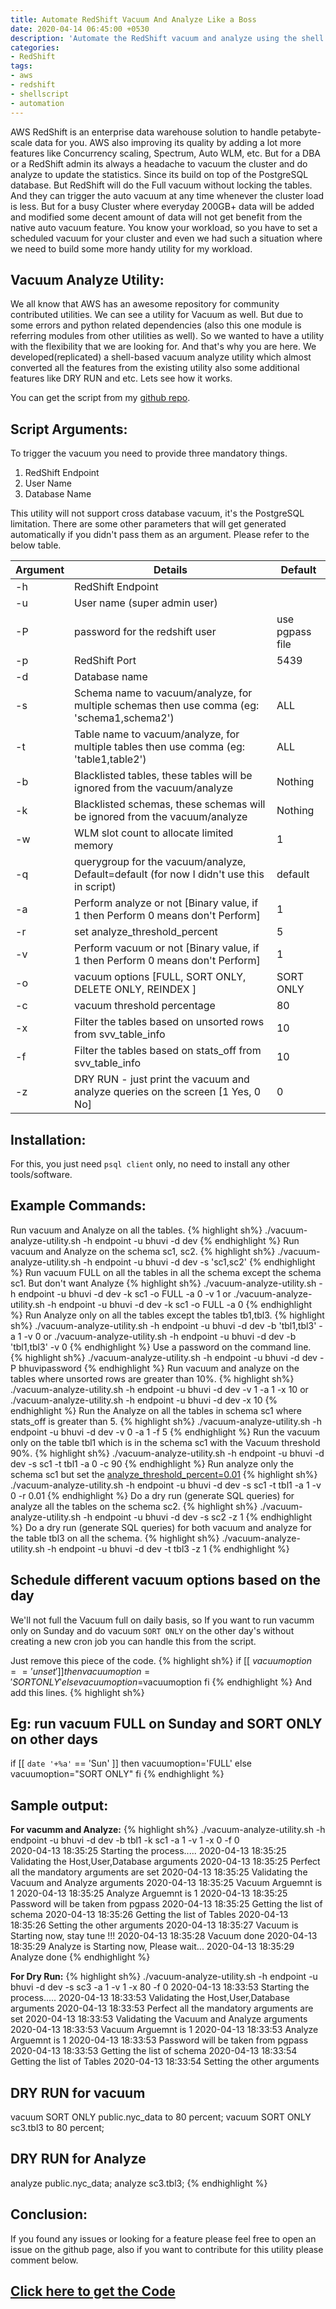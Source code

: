 ```yaml
---
title: Automate RedShift Vacuum And Analyze Like a Boss
date: 2020-04-14 06:45:00 +0530
description: 'Automate the RedShift vacuum and analyze using the shell script utility'
categories:
- RedShift
tags:
- aws
- redshift
- shellscript
- automation
---
```

AWS RedShift is an enterprise data warehouse solution to handle petabyte-scale data for you. AWS also improving its quality by adding a lot more features like Concurrency scaling, Spectrum, Auto WLM, etc. But for a DBA or a RedShift admin its always a headache to vacuum the cluster and do analyze to update the statistics. Since its build on top of the PostgreSQL database. But RedShift will do the Full vacuum without locking the tables. And they can trigger the auto vacuum at any time whenever the cluster load is less. But for a busy Cluster where everyday 200GB+ data will be added and modified some decent amount of data will not get benefit from the native auto vacuum feature. You know your workload, so you have to set a scheduled vacuum for your cluster and even we had such a situation where we need to build some more handy utility for my workload. 

## Vacuum Analyze Utility:

We all know that AWS has an awesome repository for community contributed utilities. We can see a utility for Vacuum as well. But due to some errors and python related dependencies (also this one module is referring modules from other utilities as well). So we wanted to have a utility with the flexibility that we are looking for. And that's why you are here. We developed(replicated) a shell-based vacuum analyze utility which almost converted all the features from the existing utility also some additional features like DRY RUN and etc. Lets see how it works.

You can get the script from my [github repo](https://github.com/BhuviTheDataGuy/RedShift-ToolKit/tree/master/VacuumAnalyzeUtility).

## Script Arguments:

To trigger the vacuum you need to provide three mandatory things. 

1. RedShift Endpoint
2. User Name
3. Database Name

This utility will not support cross database vacuum, it's the PostgreSQL limitation. 
There are some other parameters that will get generated automatically if you didn't pass them as an argument. Please refer to the below table.

| Argument | Details                                                                                    | Default         |
|----------|--------------------------------------------------------------------------------------------|-----------------|
| -h       | RedShift Endpoint                                                                          |                 |
| -u       | User name (super admin user)                                                               |                 |
| -P       | password for the redshift user                                                             | use pgpass file |
| -p       | RedShift Port                                                                              | 5439            |
| -d       | Database name                                                                              |                 |
| -s       | Schema name to vacuum/analyze, for multiple schemas then use comma (eg: 'schema1,schema2') | ALL             |
| -t       | Table name to vacuum/analyze, for multiple tables then use comma (eg: 'table1,table2')     | ALL             |
| -b       | Blacklisted tables, these tables will be ignored from the vacuum/analyze                   | Nothing         |
| -k       | Blacklisted schemas, these schemas will be ignored from the vacuum/analyze                 | Nothing         |
| -w       | WLM slot count to allocate limited memory                                                  | 1               |
| -q       | querygroup for the vacuum/analyze, Default=default (for now I didn't use this in script)   | default         |
| -a       | Perform analyze or not [Binary value, if 1 then Perform 0 means don't Perform]             | 1               |
| -r       | set analyze_threshold_percent                                                              | 5               |
| -v       | Perform vacuum or not [Binary value, if 1 then Perform 0 means don't Perform]              | 1               |
| -o       | vacuum options [FULL, SORT ONLY, DELETE ONLY, REINDEX ]                                    | SORT ONLY       |
| -c       | vacuum threshold percentage                                                                | 80              |
| -x       | Filter the tables based on unsorted rows from svv_table_info                               | 10              |
| -f       | Filter the tables based on stats_off from svv_table_info                                   | 10              |
| -z       | DRY RUN - just print the vacuum and analyze queries on the screen [1 Yes, 0 No]            | 0               |

## Installation:

For this, you just need `psql client` only, no need to install any other tools/software.

## Example Commands:

Run vacuum and Analyze on all the tables.
{% highlight sh%}
./vacuum-analyze-utility.sh -h endpoint -u bhuvi -d dev 
{% endhighlight %}
Run vacuum and Analyze on the schema sc1, sc2.
{% highlight sh%}
./vacuum-analyze-utility.sh -h endpoint -u bhuvi -d dev -s 'sc1,sc2'
{% endhighlight %}
Run vacuum FULL on all the tables in all the schema except the schema sc1. But don't want Analyze
{% highlight sh%}
./vacuum-analyze-utility.sh -h endpoint -u bhuvi -d dev -k sc1 -o FULL -a 0 -v 1
or
./vacuum-analyze-utility.sh -h endpoint -u bhuvi -d dev -k sc1 -o FULL -a 0
{% endhighlight %}
Run Analyze only on all the tables except the tables tb1,tbl3.
{% highlight sh%}
./vacuum-analyze-utility.sh -h endpoint -u bhuvi -d dev -b 'tbl1,tbl3' -a 1 -v 0
or 
./vacuum-analyze-utility.sh -h endpoint -u bhuvi -d dev -b 'tbl1,tbl3' -v 0
{% endhighlight %}
Use a password on the command line.
{% highlight sh%}
./vacuum-analyze-utility.sh -h endpoint -u bhuvi -d dev -P bhuvipassword
{% endhighlight %}
Run vacuum and analyze on the tables where unsorted rows are greater than 10%.
{% highlight sh%}
./vacuum-analyze-utility.sh -h endpoint -u bhuvi -d dev -v 1 -a 1 -x 10
or
./vacuum-analyze-utility.sh -h endpoint -u bhuvi -d dev -x 10
{% endhighlight %}
Run the Analyze on all the tables in schema sc1 where stats_off is greater than 5.
{% highlight sh%}
./vacuum-analyze-utility.sh -h endpoint -u bhuvi -d dev -v 0 -a 1 -f 5
{% endhighlight %}
Run the vacuum only on the table tbl1 which is in the schema sc1 with the Vacuum threshold 90%.
{% highlight sh%}
./vacuum-analyze-utility.sh -h endpoint -u bhuvi -d dev -s sc1 -t tbl1 -a 0 -c 90
{% endhighlight %}
Run analyze only the schema sc1 but set the [analyze_threshold_percent=0.01](https://docs.aws.amazon.com/redshift/latest/dg/r_analyze_threshold_percent.html)
{% highlight sh%}
./vacuum-analyze-utility.sh -h endpoint -u bhuvi -d dev -s sc1 -t tbl1 -a 1 -v 0 -r 0.01
{% endhighlight %}
Do a dry run (generate SQL queries) for analyze all the tables on the schema sc2.
{% highlight sh%}
./vacuum-analyze-utility.sh -h endpoint -u bhuvi -d dev -s sc2 -z 1
{% endhighlight %}
Do a dry run (generate SQL queries) for both vacuum and analyze for the table tbl3 on all the schema. 
{% highlight sh%}
./vacuum-analyze-utility.sh -h endpoint -u bhuvi -d dev -t tbl3 -z 1
{% endhighlight %}

## Schedule different vacuum options based on the day

We'll not full the Vacuum full on daily basis, so If you want to run vacumm only on Sunday and do vacuum `SORT ONLY` on the other day's without creating a new cron job you can handle this from the script. 

Just remove this piece of the code.
{% highlight sh%}
if [[ $vacuumoption == 'unset' ]]
	then vacuumoption='SORT ONLY'
else
	vacuumoption=$vacuumoption
fi
{% endhighlight %}
And add this lines.
{% highlight sh%}
## Eg: run vacuum FULL on Sunday and SORT ONLY on other days
if [[ `date '+%a'` == 'Sun' ]]
	then  vacuumoption='FULL'
else 
	vacuumoption="SORT ONLY"
fi
{% endhighlight %}

## Sample output:

**For vacumm and Analyze:**
{% highlight sh%}
./vacuum-analyze-utility.sh -h endpoint -u bhuvi -d dev -b tbl1 -k sc1 -a 1  -v 1 -x 0 -f 0    
2020-04-13 18:35:25 Starting the process.....
2020-04-13 18:35:25 Validating the Host,User,Database arguments
2020-04-13 18:35:25 Perfect all the mandatory arguments are set
2020-04-13 18:35:25 Validating the Vacuum and Analyze arguments
2020-04-13 18:35:25 Vacuum Arguemnt is 1
2020-04-13 18:35:25 Analyze Arguemnt is 1
2020-04-13 18:35:25 Password will be taken from pgpass
2020-04-13 18:35:25 Getting the list of schema
2020-04-13 18:35:26 Getting the list of Tables
2020-04-13 18:35:26 Setting the other arguments
2020-04-13 18:35:27 Vacuum is Starting now, stay tune !!!
2020-04-13 18:35:28 Vacuum done
2020-04-13 18:35:29 Analyze is Starting now, Please wait...
2020-04-13 18:35:29 Analyze done
{% endhighlight %}

**For Dry Run:**
{% highlight sh%}
./vacuum-analyze-utility.sh -h endpoint -u bhuvi -d dev -s sc3 -a 1  -v 1 -x 80 -f 0 
2020-04-13 18:33:53 Starting the process.....
2020-04-13 18:33:53 Validating the Host,User,Database arguments
2020-04-13 18:33:53 Perfect all the mandatory arguments are set
2020-04-13 18:33:53 Validating the Vacuum and Analyze arguments
2020-04-13 18:33:53 Vacuum Arguemnt is 1
2020-04-13 18:33:53 Analyze Arguemnt is 1
2020-04-13 18:33:53 Password will be taken from pgpass
2020-04-13 18:33:53 Getting the list of schema
2020-04-13 18:33:54 Getting the list of Tables
2020-04-13 18:33:54 Setting the other arguments

DRY RUN for vacuum
------------------
vacuum SORT ONLY public.nyc_data to 80 percent;
vacuum SORT ONLY sc3.tbl3 to 80 percent;

DRY RUN for Analyze
-------------------
analyze public.nyc_data;
analyze sc3.tbl3;
{% endhighlight %}

## Conclusion:

If you found any issues or looking for a feature please feel free to open an issue on the github page, also if you want to contribute for this utility please comment below. 

## [Click here to get the Code ](https://github.com/BhuviTheDataGuy/RedShift-ToolKit/tree/master/VacuumAnalyzeUtility)